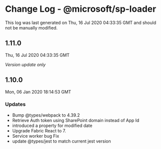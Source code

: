 # Change Log - @microsoft/sp-loader

This log was last generated on Thu, 16 Jul 2020 04:33:35 GMT and should not be manually modified.

## 1.11.0
Thu, 16 Jul 2020 04:33:35 GMT

*Version update only*

## 1.10.0
Mon, 06 Jan 2020 18:14:53 GMT

### Updates

- Bump @types/webpack to 4.39.2
- Retrieve Auth token using SharePoint domain instead of App Id
- introduced a property for modified date
- Upgrade Fabric React to 7.
- Service worker bug Fix
- update @types/jest to match current jest version

